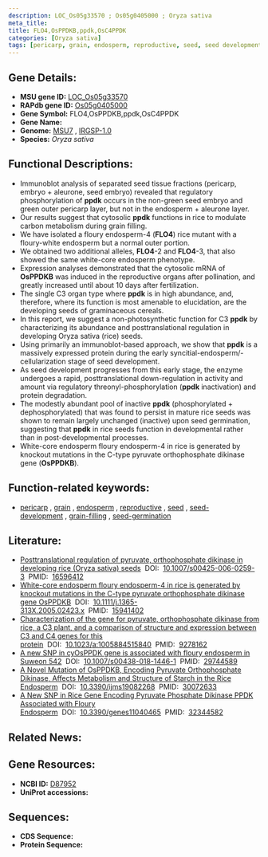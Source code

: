 ```yaml
---
description: LOC_Os05g33570 ; Os05g0405000 ; Oryza sativa
meta_title:
title: FLO4,OsPPDKB,ppdk,OsC4PPDK
categories: [Oryza sativa]
tags: [pericarp, grain, endosperm, reproductive, seed, seed development, grain filling, seed germination]
---
```


## Gene Details:
- **MSU gene ID:** [LOC_Os05g33570](http://rice.uga.edu/cgi-bin/ORF_infopage.cgi?orf=LOC_Os05g33570)  
- **RAPdb gene ID:** [Os05g0405000](https://rapdb.dna.affrc.go.jp/locus/?name=Os05g0405000)  
- **Gene Symbol:** FLO4,OsPPDKB,ppdk,OsC4PPDK
- **Gene Name:**
- **Genome:**  [MSU7](http://rice.uga.edu/)&nbsp;,&nbsp;[IRGSP-1.0](https://rapdb.dna.affrc.go.jp/download/irgsp1.html)
- **Species:** *Oryza sativa*

## Functional Descriptions:
   - Immunoblot analysis of separated seed tissue fractions (pericarp, embryo + aleurone, seed embryo) revealed that regulatory phosphorylation of **ppdk** occurs in the non-green seed embryo and green outer pericarp layer, but not in the endosperm + aleurone layer.
   - Our results suggest that cytosolic **ppdk** functions in rice to modulate carbon metabolism during grain filling.
   - We have isolated a floury endosperm-4 (**FLO4**) rice mutant with a floury-white endosperm but a normal outer portion.
   - We obtained two additional alleles, **FLO4**-2 and **FLO4**-3, that also showed the same white-core endosperm phenotype.
   - Expression analyses demonstrated that the cytosolic mRNA of **OsPPDKB** was induced in the reproductive organs after pollination, and greatly increased until about 10 days after fertilization.
   - The single C3 organ type where **ppdk** is in high abundance, and, therefore, where its function is most amenable to elucidation, are the developing seeds of graminaceous cereals.
   - In this report, we suggest a non-photosynthetic function for C3 **ppdk** by characterizing its abundance and posttranslational regulation in developing Oryza sativa (rice) seeds.
   - Using primarily an immunoblot-based approach, we show that **ppdk** is a massively expressed protein during the early syncitial-endosperm/-cellularization stage of seed development.
   - As seed development progresses from this early stage, the enzyme undergoes a rapid, posttranslational down-regulation in activity and amount via regulatory threonyl-phosphorylation (**ppdk** inactivation) and protein degradation.
   - The modestly abundant pool of inactive **ppdk** (phosphorylated + dephosphorylated) that was found to persist in mature rice seeds was shown to remain largely unchanged (inactive) upon seed germination, suggesting that **ppdk** in rice seeds function in developmental rather than in post-developmental processes.
   - White-core endosperm floury endosperm-4 in rice is generated by knockout mutations in the C-type pyruvate orthophosphate dikinase gene (**OsPPDKB**).

## Function-related keywords:
   - [pericarp](/tags/pericarp/)&nbsp;,&nbsp;[grain](/tags/grain/)&nbsp;,&nbsp;[endosperm](/tags/endosperm/)&nbsp;,&nbsp;[reproductive](/tags/reproductive/)&nbsp;,&nbsp;[seed](/tags/seed/)&nbsp;,&nbsp;[seed-development](/tags/seed-development/)&nbsp;,&nbsp;[grain-filling](/tags/grain-filling/)&nbsp;,&nbsp;[seed-germination](/tags/seed-germination/)

## Literature:
   - [Posttranslational regulation of pyruvate, orthophosphate dikinase in developing rice (Oryza sativa) seeds](https://www.doi.org/10.1007/s00425-006-0259-3)&nbsp;&nbsp;DOI:&nbsp;&nbsp;[10.1007/s00425-006-0259-3](https://www.doi.org/10.1007/s00425-006-0259-3)&nbsp;&nbsp;PMID:&nbsp;&nbsp;[16596412](https://pubmed.ncbi.nlm.nih.gov/16596412/)
   - [White-core endosperm floury endosperm-4 in rice is generated by knockout mutations in the C-type pyruvate orthophosphate dikinase gene OsPPDKB](https://www.doi.org/10.1111/j.1365-313X.2005.02423.x)&nbsp;&nbsp;DOI:&nbsp;&nbsp;[10.1111/j.1365-313X.2005.02423.x](https://www.doi.org/10.1111/j.1365-313X.2005.02423.x)&nbsp;&nbsp;PMID:&nbsp;&nbsp;[15941402](https://pubmed.ncbi.nlm.nih.gov/15941402/)
   - [Characterization of the gene for pyruvate, orthophosphate dikinase from rice, a C3 plant, and a comparison of structure and expression between C3 and C4 genes for this protein](https://www.doi.org/10.1023/a:1005884515840)&nbsp;&nbsp;DOI:&nbsp;&nbsp;[10.1023/a:1005884515840](https://www.doi.org/10.1023/a:1005884515840)&nbsp;&nbsp;PMID:&nbsp;&nbsp;[9278162](https://pubmed.ncbi.nlm.nih.gov/9278162/)
   - [A new SNP in cyOsPPDK gene is associated with floury endosperm in Suweon 542](https://www.doi.org/10.1007/s00438-018-1446-1)&nbsp;&nbsp;DOI:&nbsp;&nbsp;[10.1007/s00438-018-1446-1](https://www.doi.org/10.1007/s00438-018-1446-1)&nbsp;&nbsp;PMID:&nbsp;&nbsp;[29744589](https://pubmed.ncbi.nlm.nih.gov/29744589/)
   - [A Novel Mutation of OsPPDKB, Encoding Pyruvate Orthophosphate Dikinase, Affects Metabolism and Structure of Starch in the Rice Endosperm](https://www.doi.org/10.3390/ijms19082268)&nbsp;&nbsp;DOI:&nbsp;&nbsp;[10.3390/ijms19082268](https://www.doi.org/10.3390/ijms19082268)&nbsp;&nbsp;PMID:&nbsp;&nbsp;[30072633](https://pubmed.ncbi.nlm.nih.gov/30072633/)
   - [A New SNP in Rice Gene Encoding Pyruvate Phosphate Dikinase PPDK Associated with Floury Endosperm](https://www.doi.org/10.3390/genes11040465)&nbsp;&nbsp;DOI:&nbsp;&nbsp;[10.3390/genes11040465](https://www.doi.org/10.3390/genes11040465)&nbsp;&nbsp;PMID:&nbsp;&nbsp;[32344582](https://pubmed.ncbi.nlm.nih.gov/32344582/)

## Related News:

## Gene Resources:
- **NCBI ID:**  [D87952](http://www.ncbi.nlm.nih.gov/nuccore/D87952)
- **UniProt accessions:** [](https://www.uniprot.org/uniprotkb//entry)

## Sequences:
- **CDS Sequence:**
- **Protein Sequence:**
